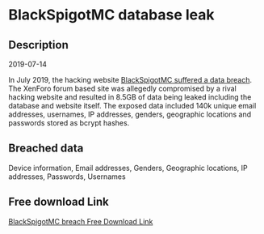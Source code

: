 # BlackSpigotMC database leak

## Description

2019-07-14

In July 2019, the hacking website <a href="https://blackspigot.com/" target="_blank" rel="noopener">BlackSpigotMC suffered a data breach</a>. The XenForo forum based site was allegedly compromised by a rival hacking website and resulted in 8.5GB of data being leaked including the database and website itself. The exposed data included 140k unique email addresses, usernames, IP addresses, genders, geographic locations and passwords stored as bcrypt hashes.

## Breached data

Device information, Email addresses, Genders, Geographic locations, IP addresses, Passwords, Usernames

## Free download Link

[BlackSpigotMC breach Free Download Link](https://link-to.net/1229997/2.6048467127026687/dynamic/?r=aHR0cHM6Ly93d3cubWVkaWFmaXJlLmNvbS92aWV3LzZvVWFFNUlXdnNycmlsOC9ibGFja3NwaWdvdC5jb20vZmlsZQ==)